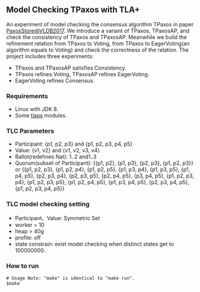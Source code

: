 ## Model Checking TPaxos with TLA+

An experiment of model checking the consensus algorithm TPaxos in paper [PaxosStore@VLDB2017](http://www.vldb.org/pvldb/vol10/p1730-lin.pdf). We introduce a variant of TPaxos, TPaxosAP, and check the consistency of TPaxos and TPaxosAP. Meanwhile we build the refinement relation from TPaxos to Voting, from TPaxos to EagerVoting(an algorithm equals to Voting) and check the correctness of the relation. The project includes three experiments:

- TPaxos and TPaxosAP satisfies Consistency.
- TPaxos refines Voting, TPaxosAP refines EagerVoting.
- EagerVoting refines Consensus.

### Requirements

- Linux with JDK 8.
- Some [tlaps](http://tla.msr-inria.inria.fr/tlaps/content/Home.html) modules. 

### TLC Parameters

- Participant: {p1, p2, p3} and {p1, p2, p3, p4, p5}
- Value: {v1, v2} and {v1, v2, v3, v4}
- Ballot(redefines Nat): 1..2 and1..3
- Quorum(subset of Participant): {{p1, p2}, {p1, p3}, {p2, p3}, {p1, p2, p3}} or {{p1, p2, p3}, {p1, p2, p4}, {p1, p2, p5}, {p1, p3, p4}, {p1, p3, p5}, {p1, p4, p5}, {p2, p3, p4}, {p2, p3, p5}, {p2, p4, p5}, {p3, p4, p5}, {p1, p2, p3, p4}, {p1, p2, p3, p5}, {p1, p2, p4, p5}, {p1, p3, p4, p5}, {p2, p3, p4, p5}, {p1, p2, p3, p4, p5}}

### TLC model checking setting

- Participant、Value: Symmetric Set
- worker = 10
- heap > 40g
- profile: off
- state constrain: exist model checking when distinct states get to 100000000.

### How to run

```
# Usage Note: "make" is identical to "make run".
$make
```

